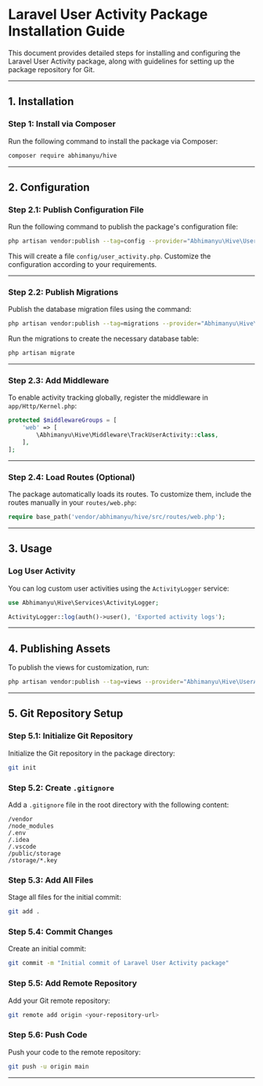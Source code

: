# Laravel User Activity Package Installation Guide

This document provides detailed steps for installing and configuring the Laravel User Activity package, along with guidelines for setting up the package repository for Git.

---

## 1. Installation

### Step 1: Install via Composer
Run the following command to install the package via Composer:

```bash
composer require abhimanyu/hive
```

---

## 2. Configuration

### Step 2.1: Publish Configuration File
Run the following command to publish the package's configuration file:

```bash
php artisan vendor:publish --tag=config --provider="Abhimanyu\Hive\UserActivityServiceProvider"
```

This will create a file `config/user_activity.php`. Customize the configuration according to your requirements.

---

### Step 2.2: Publish Migrations
Publish the database migration files using the command:

```bash
php artisan vendor:publish --tag=migrations --provider="Abhimanyu\Hive\UserActivityServiceProvider"
```

Run the migrations to create the necessary database table:

```bash
php artisan migrate
```

---

### Step 2.3: Add Middleware
To enable activity tracking globally, register the middleware in `app/Http/Kernel.php`:

```php
protected $middlewareGroups = [
    'web' => [
        \Abhimanyu\Hive\Middleware\TrackUserActivity::class,
    ],
];
```

---

### Step 2.4: Load Routes (Optional)
The package automatically loads its routes. To customize them, include the routes manually in your `routes/web.php`:

```php
require base_path('vendor/abhimanyu/hive/src/routes/web.php');
```

---

## 3. Usage

### Log User Activity
You can log custom user activities using the `ActivityLogger` service:

```php
use Abhimanyu\Hive\Services\ActivityLogger;

ActivityLogger::log(auth()->user(), 'Exported activity logs');
```

---

## 4. Publishing Assets

To publish the views for customization, run:

```bash
php artisan vendor:publish --tag=views --provider="Abhimanyu\Hive\UserActivityServiceProvider"
```

---

## 5. Git Repository Setup

### Step 5.1: Initialize Git Repository
Initialize the Git repository in the package directory:

```bash
git init
```

### Step 5.2: Create `.gitignore`
Add a `.gitignore` file in the root directory with the following content:

```
/vendor
/node_modules
/.env
/.idea
/.vscode
/public/storage
/storage/*.key
```

### Step 5.3: Add All Files
Stage all files for the initial commit:

```bash
git add .
```

### Step 5.4: Commit Changes
Create an initial commit:

```bash
git commit -m "Initial commit of Laravel User Activity package"
```

### Step 5.5: Add Remote Repository
Add your Git remote repository:

```bash
git remote add origin <your-repository-url>
```

### Step 5.6: Push Code
Push your code to the remote repository:

```bash
git push -u origin main
```

---




